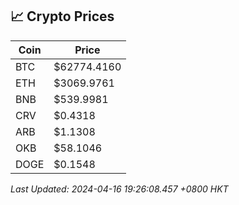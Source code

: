 ## 📈 Crypto Prices

| Coin | Price |
| ---- | ----- |
| BTC | $62774.4160 |
| ETH | $3069.9761 |
| BNB | $539.9981 |
| CRV | $0.4318 |
| ARB | $1.1308 |
| OKB | $58.1046 |
| DOGE | $0.1548 |

_Last Updated: 2024-04-16 19:26:08.457 +0800 HKT_